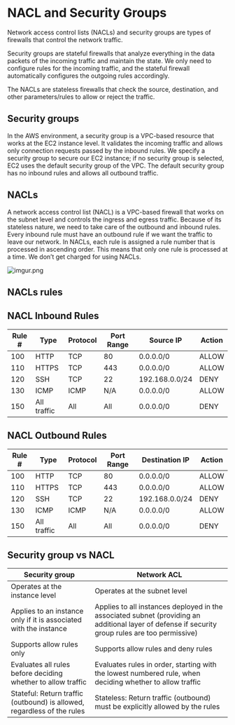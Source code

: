 # NACL and Security Groups

Network access control lists (NACLs) and security groups are types of firewalls that control the network traffic.

Security groups are stateful firewalls that analyze everything in the data packets of the incoming traffic and maintain the state. We only need to configure rules for the incoming traffic, and the stateful firewall automatically configures the outgoing rules accordingly.

The NACLs are stateless firewalls that check the source, destination, and other parameters/rules to allow or reject the traffic.

## Security groups

In the AWS environment, a security group is a VPC-based resource that works at the EC2 instance level. It validates the incoming traffic and allows only connection requests passed by the inbound rules. We specify a security group to secure our EC2 instance; if no security group is selected, EC2 uses the default security group of the VPC. The default security group has no inbound rules and allows all outbound traffic.

## NACLs

A network access control list (NACL) is a VPC-based firewall that works on the subnet level and controls the ingress and egress traffic. Because of its stateless nature, we need to take care of the outbound and inbound rules. Every inbound rule must have an outbound rule if we want the traffic to leave our network. In NACLs, each rule is assigned a rule number that is processed in ascending order. This means that only one rule is processed at a time. We don’t get charged for using NACLs.

![imgur.png](https://i.imgur.com/pAo19WR.png)

## NACLs rules

## NACL Inbound Rules

| Rule # | Type        | Protocol | Port Range | Source IP      | Action |
| ------ | ----------- | -------- | ---------- | -------------- | ------ |
| 100    | HTTP        | TCP      | 80         | 0.0.0.0/0      | ALLOW  |
| 110    | HTTPS       | TCP      | 443        | 0.0.0.0/0      | ALLOW  |
| 120    | SSH         | TCP      | 22         | 192.168.0.0/24 | DENY   |
| 130    | ICMP        | ICMP     | N/A        | 0.0.0.0/0      | ALLOW  |
| 150    | All traffic | All      | All        | 0.0.0.0/0      | DENY   |

## NACL Outbound Rules

| Rule # | Type        | Protocol | Port Range | Destination IP | Action |
| ------ | ----------- | -------- | ---------- | -------------- | ------ |
| 100    | HTTP        | TCP      | 80         | 0.0.0.0/0      | ALLOW  |
| 110    | HTTPS       | TCP      | 443        | 0.0.0.0/0      | ALLOW  |
| 120    | SSH         | TCP      | 22         | 192.168.0.0/24 | DENY   |
| 130    | ICMP        | ICMP     | N/A        | 0.0.0.0/0      | ALLOW  |
| 150    | All traffic | All      | All        | 0.0.0.0/0      | DENY   |

## Security group vs NACL

| Security group                                                          | Network ACL                                                                                                                                      |
| ----------------------------------------------------------------------- | ------------------------------------------------------------------------------------------------------------------------------------------------ |
| Operates at the instance level                                          | Operates at the subnet level                                                                                                                     |
| Applies to an instance only if it is associated with the instance       | Applies to all instances deployed in the associated subnet (providing an additional layer of defense if security group rules are too permissive) |
| Supports allow rules only                                               | Supports allow rules and deny rules                                                                                                              |
| Evaluates all rules before deciding whether to allow traffic            | Evaluates rules in order, starting with the lowest numbered rule, when deciding whether to allow traffic                                         |
| Stateful: Return traffic (outbound) is allowed, regardless of the rules | Stateless: Return traffic (outbound) must be explicitly allowed by the rules                                                                     |

